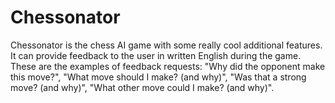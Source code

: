# Chessonator
Chessonator is the chess AI game with some really cool additional features. It can provide feedback to the user in written English during the game. These are the examples of feedback requests: "Why did the opponent make this move?", "What move should I make? (and why)", "Was that a strong move? (and why)", "What other move could I make? (and why)".
